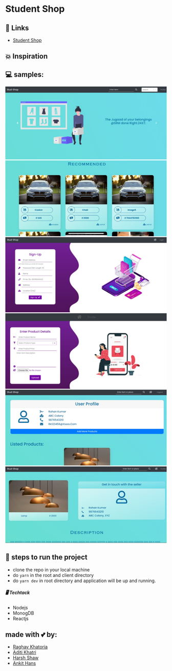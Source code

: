 # Student Shop

## 🔗 Links
- [Student Shop](https://olxforsrm.herokuapp.com/)

## 💥 Inspiration
> 

## 💻 samples:
<img src="https://github.com/GeeksForGeeks-SRMIST/Old-Items-Exchange/blob/master/mockups/1.jpeg" />
<img src="https://github.com/GeeksForGeeks-SRMIST/Old-Items-Exchange/blob/master/mockups/2.jpeg" />
<img src="https://github.com/GeeksForGeeks-SRMIST/Old-Items-Exchange/blob/master/mockups/3.jpeg" />
<img src="https://github.com/GeeksForGeeks-SRMIST/Old-Items-Exchange/blob/master/mockups/4.jpeg" />
<img src="https://github.com/GeeksForGeeks-SRMIST/Old-Items-Exchange/blob/master/mockups/5.jpeg" />
<img src="https://github.com/GeeksForGeeks-SRMIST/Old-Items-Exchange/blob/master/mockups/6.jpeg" />


## 👣 steps to run the project
- clone the repo in your local machine
- do ```yarn``` in the root and client directory
- do ```yarn dev``` in root directory and application will be up and running.  

##### 🖥 Techtack
- Nodejs
- MonogDB
- Reactjs

## made with 💕 by:
- [Raghav Khatoria](https://github.com/raghav13901)
- [Aditi Khatri](https://github.com/aditikhatri)
- [Harsh Shaw](https://github.com/harshshaw)
- [Ankit Hans](https://github.com/ankithans)



